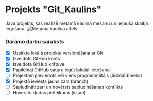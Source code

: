 # Projekts "Git_Kaulins"
Java projekts, kas realizē metamā kauliņa mešanu un nejauša skaitļa iegūšanu.
![Metamā kauliņa attēls](https://www.pngkey.com/png/full/417-4178788_man-rolling-the-dice-risk-royalty-free-vector.png)

### **Darāmo darbu saraksts**
- [x] Uzsākta lokālā projekta versionēšana ar Git
- [x] Izveidots GitHub konts
- [x] Izveidota GitHub krātuve
- [x] Papildināt GitHub saturu iegūt lokālai lietošanai
- [ ] Projektam pievienots vēl viens programmētājs (līdzdalībnieks)
- [x] Projektā ieviests jauns zars (branch)
- [ ] Sapludināti zari un novērsts sapludināšanas konflikts
- [ ] Novērsts kļūdas pieteikums (issue)
